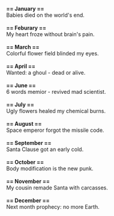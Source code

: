 **== January ==**<br>
Babies died on the world's end.
<br><br>
**== Feburary ==**<br>
My heart froze without brain's pain.
<br><br>
**== March ==**<br>
Colorful flower field blinded my eyes.
<br><br>
**== April ==**<br>
Wanted: a ghoul - dead or alive.
<br><br>
**== June ==**<br>
6 words memior - revived mad scientist.
<br><br>
**== July ==**<br>
Ugly flowers healed my chemical burns.
<br><br>
**== August ==**<br>
Space emperor forgot the missile code.
<br><br>
**== September ==**<br>
Santa Clause got an early cold.
<br><br>
**== October ==**<br>
Body modification is the new punk.
<br><br>
**== November ==**<br>
My cousin remade Santa with carcasses.
<br><br>
**== December ==**<br>
Next month prophecy: no more Earth.